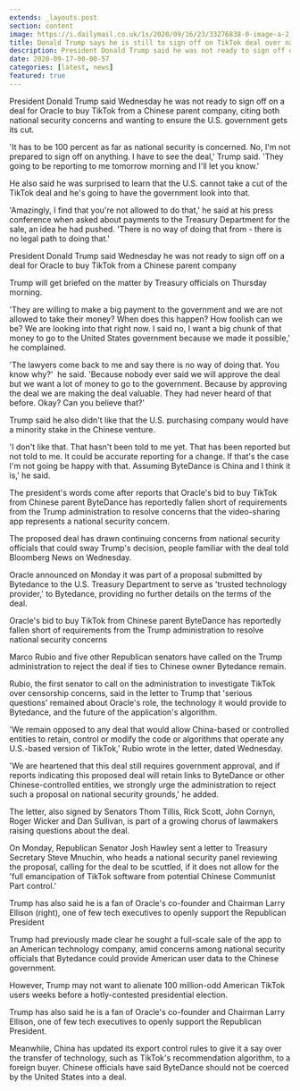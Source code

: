 ```yaml
---
extends: _layouts.post
section: content
image: https://i.dailymail.co.uk/1s/2020/09/16/23/33276838-0-image-a-2_1600296201472.jpg 
title: Donald Trump says he is still to sign off on TikTok deal over national security concerns 
description: President Donald Trump said he was not ready to sign off on a deal for Oracle to buy TikTok, citing both national security concerns and wanting to ensure the U.S. government gets its cut. 
date: 2020-09-17-00-00-57 
categories: [latest, news] 
featured: true 
--- 
```

President Donald Trump said Wednesday he was not ready to sign off on a deal for Oracle to buy TikTok from a Chinese parent company, citing both national security concerns and wanting to ensure the U.S. government gets its cut.

'It has to be 100 percent as far as national security is concerned. No, I'm not prepared to sign off on anything. I have to see the deal,' Trump said. 'They going to be reporting to me tomorrow morning and I'll let you know.' 

He also said he was surprised to learn that the U.S. cannot take a cut of the TikTok deal and he's going to have the government look into that. 

'Amazingly, I find that you're not allowed to do that,' he said at his press conference when asked about payments to the Treasury Department for the sale, an idea he had pushed. 'There is no way of doing that from - there is no legal path to doing that.'

President Donald Trump said Wednesday he was not ready to sign off on a deal for Oracle to buy TikTok from a Chinese parent company

Trump will get briefed on the matter by Treasury officials on Thursday morning. 

'They are willing to make a big payment to the government and we are not allowed to take their money? When does this happen? How foolish can we be? We are looking into that right now. I said no, I want a big chunk of that money to go to the United States government because we made it possible,' he complained.

'The lawyers come back to me and say there is no way of doing that. You know why?'  he said. 'Because nobody ever said we will approve the deal but we want a lot of money to go to the government. Because by approving the deal we are making the deal valuable. They had never heard of that before. Okay? Can you believe that?'

Trump said he also didn't like that the U.S. purchasing company would have a minority stake in the Chinese venture. 

'I don't like that. That hasn't been told to me yet. That has been reported but not told to me. It could be accurate reporting for a change. If that's the case I'm not going be happy with that. Assuming ByteDance is China and I think it is,' he said. 

The president's words come after reports that Oracle's bid to buy TikTok from Chinese parent ByteDance has reportedly fallen short of requirements from the Trump administration to resolve concerns that the video-sharing app represents a national security concern.

The proposed deal has drawn continuing concerns from national security officials that could sway  Trump's decision, people familiar with the deal told Bloomberg News on Wednesday. 

Oracle announced on Monday it was part of a proposal submitted by Bytedance to the U.S. Treasury Department to serve as 'trusted technology provider,' to Bytedance, providing no further details on the terms of the deal.  

Oracle's bid to buy TikTok from Chinese parent ByteDance has reportedly fallen short of requirements from the Trump administration to resolve national security concerns

Marco Rubio and five other Republican senators have called on the Trump administration to reject the deal if ties to Chinese owner Bytedance remain.

Rubio, the first senator to call on the administration to investigate TikTok over censorship concerns, said in the letter to Trump that 'serious questions' remained about Oracle's role, the technology it would provide to Bytedance, and the future of the application's algorithm.

'We remain opposed to any deal that would allow China-based or controlled entities to retain, control or modify the code or algorithms that operate any U.S.-based version of TikTok,' Rubio wrote in the letter, dated Wednesday.

'We are heartened that this deal still requires government approval, and if reports indicating this proposed deal will retain links to ByteDance or other Chinese-controlled entities, we strongly urge the administration to reject such a proposal on national security grounds,' he added.

The letter, also signed by Senators Thom Tillis, Rick Scott, John Cornyn, Roger Wicker and Dan Sullivan, is part of a growing chorus of lawmakers raising questions about the deal.

On Monday, Republican Senator Josh Hawley sent a letter to Treasury Secretary Steve Mnuchin, who heads a national security panel reviewing the proposal, calling for the deal to be scuttled, if it does not allow for the 'full emancipation of TikTok software from potential Chinese Communist Part control.'

Trump has also said he is a fan of Oracle's co-founder and Chairman Larry Ellison (right), one of few tech executives to openly support the Republican President

Trump had previously made clear he sought a full-scale sale of the app to an American technology company, amid concerns among national security officials that Bytedance could provide American user data to the Chinese government. 

However, Trump may not want to alienate 100 million-odd American TikTok users weeks before a hotly-contested presidential election.

Trump has also said he is a fan of Oracle's co-founder and Chairman Larry Ellison, one of few tech executives to openly support the Republican President.

Meanwhile, China has updated its export control rules to give it a say over the transfer of technology, such as TikTok's recommendation algorithm, to a foreign buyer. Chinese officials have said ByteDance should not be coerced by the United States into a deal. 

